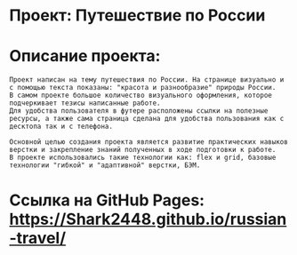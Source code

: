 # Проект: Путешествие по России

# Описание проекта:
    Проект написан на тему путешествия по России. На странице визуально и с помощью текста показаны: "красота и разнообразие" природы России.
    В самом проекте большое количество визуального оформления, которое подчеркивает тезисы написанные работе.
    Для удобства пользователя в футере расположены ссылки на полезные ресурсы, а также сама страница сделана для удобства пользования как с десктопа так и с телефона.

    Основной целью создания проекта является развитие практических навыков верстки и закрепление знаний полученных в ходе подготовки к работе.
    В проекте использовались такие технологии как: flex и grid, базовые технологии "гибкой" и "адаптивной" верстки, БЭМ.
# Ссылка на GitHub Pages: https://Shark2448.github.io/russian-travel/
